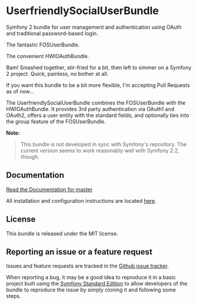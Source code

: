 UserfriendlySocialUserBundle
============================

Symfony 2 bundle for user management and authentication using OAuth and traditional password-based login.

The fantastic FOSUserBundle.

The convenient HWIOAuthBundle.

Bam! Smashed together, stir-fried for a bit, then left to simmer on a Symfony 2
project. Quick, painless, no bother at all.

If you want this bundle to be a bit more flexible, I'm accepting Pull Requests
as of now...

The UserfriendlySocialUserBundle combines the FOSUserBundle with the HWIOAuthBundle.
It provides 3rd party authentication via OAuth1 and OAuth2, offers a user entity
with the standard fields, and optionally ties into the group feature of the FOSUserBundle.

**Note:**

> This bundle is *not* developed in sync with Symfony's repository.
The current version seems to work reasonably well with Symfony 2.2, though.

Documentation
-------------

[Read the Documentation for master](https://github.com/userfriendly/SocialUserBundle/blob/master/Resources/doc/index.md)

All installation and configuration instructions are located
[here](https://github.com/userfriendly/SocialUserBundle/blob/master/Resources/doc/installation_and_configuration.md).

License
-------

This bundle is released under the MIT license.

Reporting an issue or a feature request
---------------------------------------

Issues and feature requests are tracked in the [Github issue tracker](https://github.com/userfriendly/SocialUserBundle/issues).

When reporting a bug, it may be a good idea to reproduce it in a basic project
built using the [Symfony Standard Edition](https://github.com/symfony/symfony-standard)
to allow developers of the bundle to reproduce the issue by simply cloning it
and following some steps.
